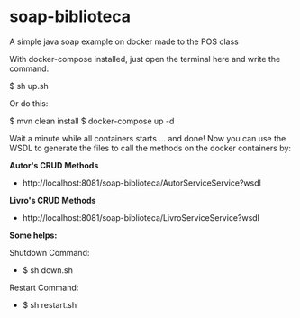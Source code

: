 # soap-biblioteca
A simple java soap example on docker made to the POS class

With docker-compose installed, just open the terminal here and write the command:

$ sh up.sh

Or do this:

$ mvn clean install
$ docker-compose up -d 

Wait a minute while all containers starts ... and done!
Now you can use the WSDL to generate the files to call the methods on the docker containers by:

<b>Autor's CRUD Methods</b>
- http://localhost:8081/soap-biblioteca/AutorServiceService?wsdl

<b>Livro's CRUD Methods</b>
- http://localhost:8081/soap-biblioteca/LivroServiceService?wsdl

<b>Some helps:</b>

Shutdown Command:
 - $ sh down.sh
 
Restart Command: 
 - $ sh restart.sh
